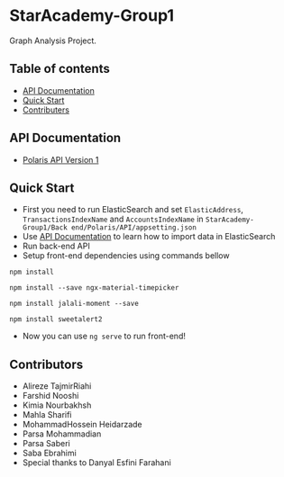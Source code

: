 # StarAcademy-Group1
Graph Analysis Project.

## Table of contents
- [API Documentation](#API-Documentation)
- [Quick Start](#Quick-Start)
- [Contributers](#Contributers)

## API Documentation
- [Polaris API Version 1](https://app.swaggerhub.com/apis/intenvy/PolarisApi/v1)

## Quick Start
- First you need to run ElasticSearch and set `ElasticAddress`, `TransactionsIndexName` and `AccountsIndexName` in `StarAcademy-Group1/Back end/Polaris/API/appsetting.json`
- Use [API Documentation](#API-Documentation) to learn how to import data in ElasticSearch
- Run back-end API
- Setup front-end dependencies using commands bellow
```
npm install
```
```
npm install --save ngx-material-timepicker
```
```
npm install jalali-moment --save
```
```
npm install sweetalert2
```
- Now you can use `ng serve` to run front-end!

## Contributors
- Alireze TajmirRiahi
- Farshid Nooshi
- Kimia Nourbakhsh
- Mahla Sharifi
- MohammadHossein Heidarzade
- Parsa Mohammadian
- Parsa Saberi
- Saba Ebrahimi
- Special thanks to Danyal Esfini Farahani
